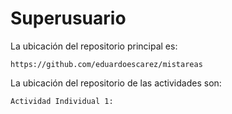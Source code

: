# Superusuario

La ubicación del repositorio principal es:

    https://github.com/eduardoescarez/mistareas

La ubicación del repositorio de las actividades son:

    Actividad Individual 1: 
    
